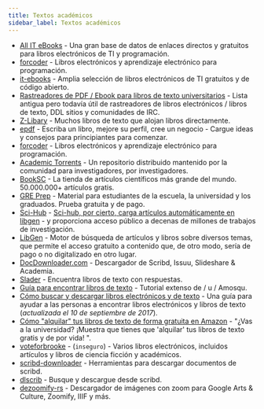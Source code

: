 ```yaml
---
title: Textos académicos
sidebar_label: Textos académicos
---
```



- [All IT eBooks](http://www.allitebooks.com/) - Una gran base de datos de enlaces directos y gratuitos para libros electrónicos de TI y programación.
- [forcoder](https://forcoder.su/) - Libros electrónicos y aprendizaje electrónico para programación.
- [it-ebooks](http://it-ebooks.info) - Amplia selección de libros electrónicos de TI gratuitos y de código abierto.
- [Rastreadores de PDF / Ebook para libros de texto universitarios](https://www.removeddit.com/r/trackers/comments/hrgmv/tracker_with_pdfsebooks_of_college_textbooks/c1xrq44/) - Lista antigua pero todavía útil de rastreadores de libros electrónicos / libros de texto, DDL sitios y comunidades de IRC.
- [Z-Libary](https://b-ok.cc/) - Muchos libros de texto que alojan libros directamente.
- [epdf](https://epdf.pub/) - Escriba un libro, mejore su perfil, cree un negocio - Cargue ideas y consejos para principiantes para comenzar.
- [forcoder](https://forcoder.su/) - Libros electrónicos y aprendizaje electrónico para programación.
- [Academic Torrents](http://academictorrents.com/) - Un repositorio distribuido mantenido por la comunidad para investigadores, por investigadores.
- [BookSC](http://booksc.org/) - La tienda de artículos científicos más grande del mundo. 50.000.000+ artículos gratis.
- [GRE Prep](https://www.chegg.com/test-prep/gre) - Material para estudiantes de la escuela, la universidad y los graduados. Prueba gratuita y de pago.
- [Sci-Hub](https://sci-hub.ee/) - [Sci-hub, por cierto, carga artículos automáticamente en libgen](https://engineuring.wordpress.com/2017/07/02/some-facts-on-sci-hub-that-wikipedia-gets-wrong/) - y proporciona acceso público a decenas de millones de trabajos de investigación.
- [LibGen](https://libgen.is/) - Motor de búsqueda de artículos y libros sobre diversos temas, que permite el acceso gratuito a contenido que, de otro modo, sería de pago o no digitalizado en otro lugar.
- [DocDownloader.com](https://docdownloader.com/) - Descargador de Scribd, Issuu, Slideshare & Academia.
- [Slader](https://www.slader.com/) - Encuentra libros de texto con respuestas.
- [Guía para encontrar libros de texto](https://www.removeddit.com/r/Piracy/comments/3i9y7n/guide_for_finding_textbooks/) - Tutorial extenso de / u / Amosqu.
- [Cómo buscar y descargar libros electrónicos y de texto](https://opentrackers.org/downloading-ebooks-textbooks/) - Una guía para ayudar a las personas a encontrar libros electrónicos y libros de texto (_actualizada el 10 de septiembre de 2017_).
- [Cómo "alquilar" tus libros de texto de forma gratuita en Amazon](https://www.removeddit.com/r/Piracy/comments/3ma9qe/guide_how_to_rent_your_textbooks_for_free_from/) - "¿Vas a la universidad? ¡Muestra que tienes que 'alquilar' tus libros de texto gratis y de por vida! ".
- [voteforbrooke](http://voteforbrooke.com) - (`inseguro`) - Varios libros electrónicos, incluidos artículos y libros de ciencia ficción y académicos.
- [scribd-downloader](https://github.com/Phoenix124/scribd-downloader) - Herramientas para descargar documentos de scribd.
- [dlscrib](https://dlscrib.com/) - Busque y descargue desde scribd.
- [dezoomify-rs](https://lovasoa.github.io/dezoomify-rs/) - Descargador de imágenes con zoom para Google Arts & Culture, Zoomify, IIIF y más.
